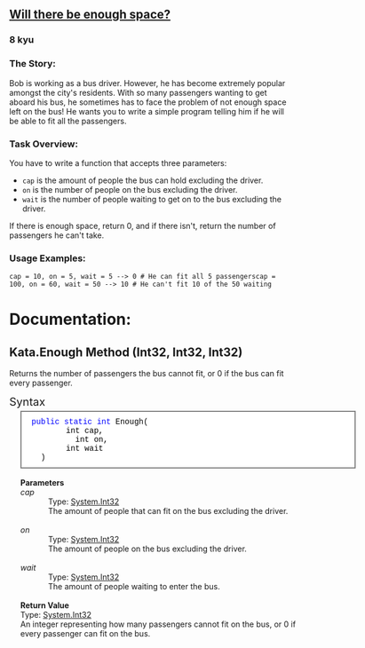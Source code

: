 <h2><a href=https://www.codewars.com/kata/5875b200d520904a04000003/train/csharp target="_blank">Will there be enough space?</a></h2><h3>8 kyu</h3><h3 id="the-story">The Story:</h3><p>Bob is working as a bus driver. However, he has become extremely popular amongst the city's residents. With so many passengers wanting to get aboard his bus, he sometimes has to face the problem of not enough space left on the bus! He wants you to write a simple program telling him if he will be able to fit all the passengers.</p><h3 id="task-overview">Task Overview:</h3><p>You have to write a function that accepts three parameters: </p><ul><li><code>cap</code> is the amount of people the bus can hold excluding the driver.</li><li><code>on</code> is the number of people on the bus excluding the driver.</li><li><code>wait</code> is the number of people waiting to get on to the bus excluding the driver.</li></ul><p>If there is enough space, return 0, and if there isn't, return the number of passengers he can't take.</p><h3 id="usage-examples">Usage Examples:</h3><pre><code>cap = 10, on = 5, wait = 5 --&gt; 0 # He can fit all 5 passengerscap = 100, on = 60, wait = 50 --&gt; 10 # He can't fit 10 of the 50 waiting</code></pre><h1>Documentation:</h1><h2>Kata.Enough Method (Int32, Int32, Int32)</h2><p>Returns the number of passengers the bus cannot fit, or 0 if the bus can fit every passenger.</p><p><span style="font-size:20px">Syntax</span></p><div style="margin-top:-10px;padding:2px;background-color:Grey;position:relative;left:20px;width:600px;">  <div style="background-color:White;color:Black;border:1px;display:block;padding:10px;padding-left:18px;font-family:Consolas,Courier,monospace;">    <span style="color:Blue;">public</span>    <span style="color:Blue;">static</span>    <span style="color:Blue;">int</span> Enough(<br>    <span style="position:relative;left:62px;">int cap,</span><br>  &nbsp;&nbsp;<span style="position:relative;left:62px;">int on,</span><br>    <span style="position:relative;left:62px;">int wait</span><br>  &nbsp;&nbsp;)  </div></div><br><div style="position:relative;left:20px;">  <strong>Parameters</strong>  <br>  <i>cap</i>  <br>  <span style="position:relative;left:50px;">Type: <a href="https://msdn.microsoft.com/en-us/library/system.int32(v=vs.110).aspx" data-turbolinks="false" target="_blank">System.Int32</a></span><br>  <span style="position:relative;left:50px;">The amount of people that can fit on the bus excluding the driver.</span>  <br><br>  <i>on</i>  <br>  <span style="position:relative;left:50px;">Type: <a href="https://msdn.microsoft.com/en-us/library/system.int32(v=vs.110).aspx" data-turbolinks="false" target="_blank">System.Int32</a></span><br>  <span style="position:relative;left:50px;">The amount of people on the bus excluding the driver.</span>  <br><br>  <i>wait</i>  <br>  <span style="position:relative;left:50px;">Type: <a href="https://msdn.microsoft.com/en-us/library/system.int32(v=vs.110).aspx" data-turbolinks="false" target="_blank">System.Int32</a></span><br>  <span style="position:relative;left:50px;">The amount of people waiting to enter the bus.</span>  <br><br>  <strong>Return Value</strong>  <br>  <span>Type: <a href="https://msdn.microsoft.com/en-us/library/system.int32(v=vs.110).aspx" data-turbolinks="false" target="_blank">System.Int32</a></span><br>  An integer representing how many passengers cannot fit on the bus, or 0 if every passenger can fit on the bus.</div>